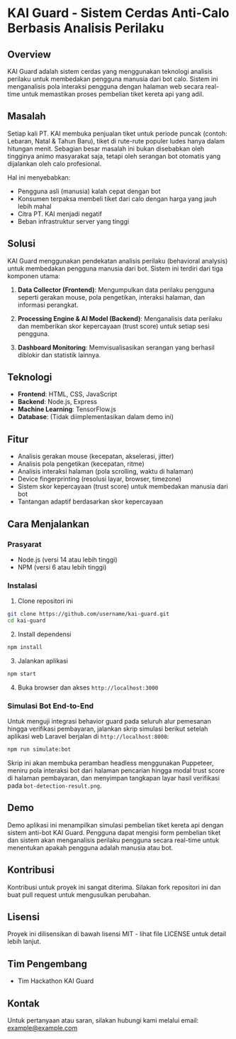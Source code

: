 # KAI Guard - Sistem Cerdas Anti-Calo Berbasis Analisis Perilaku

## Overview

KAI Guard adalah sistem cerdas yang menggunakan teknologi analisis perilaku untuk membedakan pengguna manusia dari bot calo. Sistem ini menganalisis pola interaksi pengguna dengan halaman web secara real-time untuk memastikan proses pembelian tiket kereta api yang adil.

## Masalah

Setiap kali PT. KAI membuka penjualan tiket untuk periode puncak (contoh: Lebaran, Natal & Tahun Baru), tiket di rute-rute populer ludes hanya dalam hitungan menit. Sebagian besar masalah ini bukan disebabkan oleh tingginya animo masyarakat saja, tetapi oleh serangan bot otomatis yang dijalankan oleh calo profesional.

Hal ini menyebabkan:
- Pengguna asli (manusia) kalah cepat dengan bot
- Konsumen terpaksa membeli tiket dari calo dengan harga yang jauh lebih mahal
- Citra PT. KAI menjadi negatif
- Beban infrastruktur server yang tinggi

## Solusi

KAI Guard menggunakan pendekatan analisis perilaku (behavioral analysis) untuk membedakan pengguna manusia dari bot. Sistem ini terdiri dari tiga komponen utama:

1. **Data Collector (Frontend)**: Mengumpulkan data perilaku pengguna seperti gerakan mouse, pola pengetikan, interaksi halaman, dan informasi perangkat.

2. **Processing Engine & AI Model (Backend)**: Menganalisis data perilaku dan memberikan skor kepercayaan (trust score) untuk setiap sesi pengguna.

3. **Dashboard Monitoring**: Memvisualisasikan serangan yang berhasil diblokir dan statistik lainnya.

## Teknologi

- **Frontend**: HTML, CSS, JavaScript
- **Backend**: Node.js, Express
- **Machine Learning**: TensorFlow.js
- **Database**: (Tidak diimplementasikan dalam demo ini)

## Fitur

- Analisis gerakan mouse (kecepatan, akselerasi, jitter)
- Analisis pola pengetikan (kecepatan, ritme)
- Analisis interaksi halaman (pola scrolling, waktu di halaman)
- Device fingerprinting (resolusi layar, browser, timezone)
- Sistem skor kepercayaan (trust score) untuk membedakan manusia dari bot
- Tantangan adaptif berdasarkan skor kepercayaan

## Cara Menjalankan

### Prasyarat

- Node.js (versi 14 atau lebih tinggi)
- NPM (versi 6 atau lebih tinggi)

### Instalasi

1. Clone repositori ini

```bash
git clone https://github.com/username/kai-guard.git
cd kai-guard
```

2. Install dependensi

```bash
npm install
```

3. Jalankan aplikasi

```bash
npm start
```

4. Buka browser dan akses `http://localhost:3000`

### Simulasi Bot End-to-End

Untuk menguji integrasi behavior guard pada seluruh alur pemesanan hingga verifikasi pembayaran, jalankan skrip simulasi berikut setelah aplikasi web Laravel berjalan di `http://localhost:8000`:

```bash
npm run simulate:bot
```

Skrip ini akan membuka peramban headless menggunakan Puppeteer, meniru pola interaksi bot dari halaman pencarian hingga modal trust score di halaman pembayaran, dan menyimpan tangkapan layar hasil verifikasi pada `bot-detection-result.png`.

## Demo

Demo aplikasi ini menampilkan simulasi pembelian tiket kereta api dengan sistem anti-bot KAI Guard. Pengguna dapat mengisi form pembelian tiket dan sistem akan menganalisis perilaku pengguna secara real-time untuk menentukan apakah pengguna adalah manusia atau bot.

## Kontribusi

Kontribusi untuk proyek ini sangat diterima. Silakan fork repositori ini dan buat pull request untuk mengusulkan perubahan.

## Lisensi

Proyek ini dilisensikan di bawah lisensi MIT - lihat file LICENSE untuk detail lebih lanjut.

## Tim Pengembang

- Tim Hackathon KAI Guard

## Kontak

Untuk pertanyaan atau saran, silakan hubungi kami melalui email: example@example.com